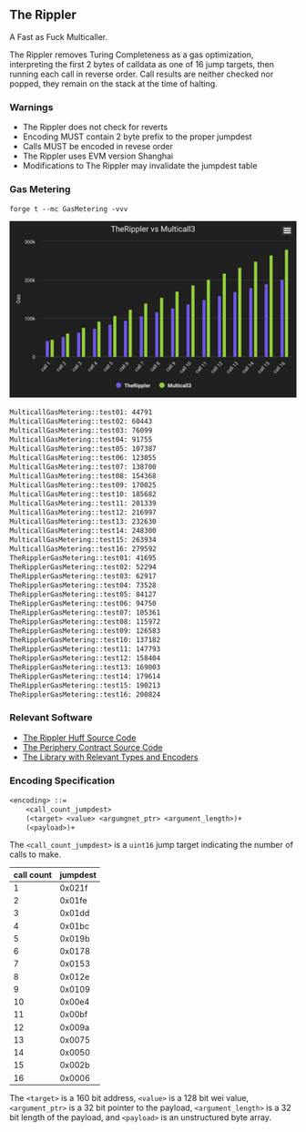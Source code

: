 ## The Rippler

A Fast as Fuck Multicaller.

The Rippler removes Turing Completeness as a gas optimization, interpreting the first 2 bytes of
calldata as one of 16 jump targets, then running each call in reverse order. Call results are
neither checked nor popped, they remain on the stack at the time of halting.

### Warnings

- The Rippler does not check for reverts
- Encoding MUST contain 2 byte prefix to the proper jumpdest
- Calls MUST be encoded in revese order
- The Rippler uses EVM version Shanghai
- Modifications to The Rippler may invalidate the jumpdest table

### Gas Metering

```
forge t --mc GasMetering -vvv
```

![Graph Comparing TheRippler to Multicall3](assets/TheRipplerVsMulticall3.svg)

```
MulticallGasMetering::test01: 44791
MulticallGasMetering::test02: 60443
MulticallGasMetering::test03: 76099
MulticallGasMetering::test04: 91755
MulticallGasMetering::test05: 107387
MulticallGasMetering::test06: 123055
MulticallGasMetering::test07: 138700
MulticallGasMetering::test08: 154368
MulticallGasMetering::test09: 170025
MulticallGasMetering::test10: 185682
MulticallGasMetering::test11: 201339
MulticallGasMetering::test12: 216997
MulticallGasMetering::test13: 232630
MulticallGasMetering::test14: 248300
MulticallGasMetering::test15: 263934
MulticallGasMetering::test16: 279592
TheRipplerGasMetering::test01: 41695
TheRipplerGasMetering::test02: 52294
TheRipplerGasMetering::test03: 62917
TheRipplerGasMetering::test04: 73528
TheRipplerGasMetering::test05: 84127
TheRipplerGasMetering::test06: 94750
TheRipplerGasMetering::test07: 105361
TheRipplerGasMetering::test08: 115972
TheRipplerGasMetering::test09: 126583
TheRipplerGasMetering::test10: 137182
TheRipplerGasMetering::test11: 147793
TheRipplerGasMetering::test12: 158404
TheRipplerGasMetering::test13: 169003
TheRipplerGasMetering::test14: 179614
TheRipplerGasMetering::test15: 190213
TheRipplerGasMetering::test16: 200824
```

### Relevant Software

- [The Rippler Huff Source Code](src/TheRippler.huff)
- [The Periphery Contract Source Code](src/ThePeriphery.sol)
- [The Library with Relevant Types and Encoders](src/util/LibRippler.sol)

### Encoding Specification

```
<encoding> ::=
    <call_count_jumpdest>
    (<target> <value> <argumgnet_ptr> <argument_length>)+
    (<payload>)+
```

The `<call_count_jumpdest>` is a `uint16` jump target indicating the number of calls to make.

| call count | jumpdest |
| ---------- | -------- |
| 1          | 0x021f   |
| 2          | 0x01fe   |
| 3          | 0x01dd   |
| 4          | 0x01bc   |
| 5          | 0x019b   |
| 6          | 0x0178   |
| 7          | 0x0153   |
| 8          | 0x012e   |
| 9          | 0x0109   |
| 10         | 0x00e4   |
| 11         | 0x00bf   |
| 12         | 0x009a   |
| 13         | 0x0075   |
| 14         | 0x0050   |
| 15         | 0x002b   |
| 16         | 0x0006   |

The `<target>` is a 160 bit address, `<value>` is a 128 bit wei value, `<argument_ptr>` is a 32 bit
pointer to the payload, `<argument_length>` is a 32 bit length of the payload, and `<payload>` is an
unstructured byte array.
